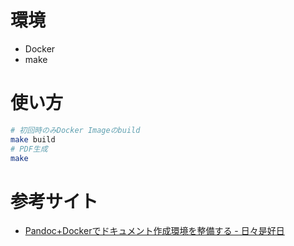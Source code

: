 # 環境
- Docker
- make

# 使い方
```sh
# 初回時のみDocker Imageのbuild
make build
# PDF生成
make
```

# 参考サイト
- [Pandoc+Dockerでドキュメント作成環境を整備する - 日々是好日](https://kcpoipoi.hatenablog.com/entry/2020/07/27/120438)